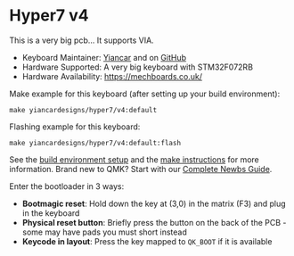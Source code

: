 # Hyper7 v4

This is a very big pcb... It supports VIA.

* Keyboard Maintainer: [Yiancar](http://yiancar-designs.com/) and on [GitHub](https://github.com/yiancar) 
* Hardware Supported: A very big keyboard with STM32F072RB 
* Hardware Availability: https://mechboards.co.uk/

Make example for this keyboard (after setting up your build environment):

    make yiancardesigns/hyper7/v4:default

Flashing example for this keyboard:

    make yiancardesigns/hyper7/v4:default:flash

See the [build environment setup](https://docs.qmk.fm/#/getting_started_build_tools) and the [make instructions](https://docs.qmk.fm/#/getting_started_make_guide) for more information. Brand new to QMK? Start with our [Complete Newbs Guide](https://docs.qmk.fm/#/newbs).

Enter the bootloader in 3 ways:

* **Bootmagic reset**: Hold down the key at (3,0) in the matrix (F3) and plug in the keyboard
* **Physical reset button**: Briefly press the button on the back of the PCB - some may have pads you must short instead
* **Keycode in layout**: Press the key mapped to `QK_BOOT` if it is available

